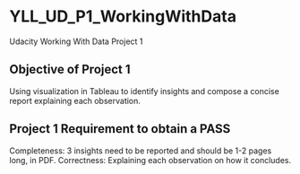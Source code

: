 # YLL_UD_P1_WorkingWithData
Udacity Working With Data Project 1

## Objective of Project 1
Using visualization in Tableau to identify insights and compose a concise report explaining each observation.

## Project 1 Requirement to obtain a PASS
Completeness: 3 insights need to be reported and should be 1-2 pages long, in PDF.
Correctness: Explaining each observation on how it concludes.
